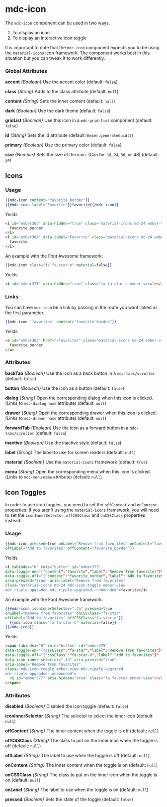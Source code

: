 # mdc-icon

The `mdc-icon` component can be used in two ways.

1. To display an icon
2. To display an interactive icon toggle

It is important to note that the `mdc-icon` component expects you to be
using the `material-icons` icon framework. The component works best
in this situation but you can tweak it to work differently.

### Global Attributes

**accent** *{Boolean}* Use the accent color (default: `false`)

**class** *{String}* Adds to the class attribute (default: `null`)

**content** *{String}* Sets the inner content (default: `null`)

**dark** *{Boolean}* Use the dark theme (default: `false`)

**gridList** *{Boolean}* Use this icon in a `mdc-grid-list` component (default: `false`)

**id** *{String}* Sets the id attribute (default: `Ember.generateGuid()`)

**primary** *{Boolean}* Use the primary color (default: `false`)

**size** *{Number}* Sets the size of the icon. (Can be: `18`, `24`, `36`, `or` 48) (default: `24`)

## Icons

### Usage

```hbs
{{mdc-icon content="favorite_border"}}
{{#mdc-icon label="Favorite"}}favorite{{/mdc-icon}}
```

Yields

```html
<i id="ember363" aria-hidden="true" class="material-icons md-24 ember-view">
  favorite_border
</i>
<i id="ember364" aria-label="Favorite" class="material-icons md-24 ember-view">
  favorite
</i>
```

An example with the Font Awesome framework:

```hbs
{{mdc-icon class="fa fa-star-o" material=false}}
```

Yields

```html
<i id="ember371" aria-hidden="true" class="fa fa-star-o ember-view"></i>
```

### Links

You can have `mdc-icon` be a link by passing in the route you want linked as the first parameter.

```hbs
{{mdc-icon 'favorites' content="favorite_border"}}
```

Yields

```html
<a id="ember363" href="/favorites" class="material-icons md-24 ember-view">
  favorite_border
</a>
```

### Attributes

**backTab** *{Boolean}* Use the icon as a back button in a `mdc-tabs/scroller` (default: `false`)

**button** *{Boolean}* Use the icon as a button (default: `false`)

**dialog** *{String}* Open the corresponding dialog when this icon is clicked. (Links to `mdc-dialog` `name` attribute) (default: `null`)

**drawer** *{String}* Open the corresponding drawer when this icon is clicked. (Links to `mdc-drawer` `name` attribute) (default: `null`)

**forwardTab** *{Boolean}* Use the icon as a forward button in a `mdc-tabs/scroller` (default: `false`)

**inactive** *{Boolean}* Use the inactive style (default: `false`)

**label** *{String}* The label to use for screen readers (default: `null`)

**material** *{Boolean}* Use the `material-icons` framework (default: `true`)

**menu** *{String}* Open the corresponding menu when this icon is clicked. (Links to `mdc-menu` `name` attribute) (default: `null`)

## Icon Toggles

In order to use icon toggles, you need to set the `offContent` and `onContent`
properties. If you aren't using the `material-icons` framework, you will need
to set the `iconInnerSelector`, `offCSSClass` and `onCSSClass` properties instead.

### Usage

```hbs
{{mdc-icon pressed=true onLabel="Remove from favorites" onContent="favorite"
offLabel="Add to favorites" offContent="favorite_border"}}
```

Yields

```html
<i tabindex="0" role="button" id="ember373"
data-toggle-on="{"content":"favorite","label":"Remove from favorites"}"
data-toggle-off="{"content":"favorite_border","label":"Add to favorites"}"
aria-pressed="true" aria-label="Remove from favorites"
class="material-icons md-24 mdc-icon-toggle ember-view
mdc-ripple-upgraded mdc-ripple-upgraded--unbounded">favorite</i>
```

An example with the Font Awesome framework:

```hbs
{{#mdc-icon iconInnerSelector=".fa" pressed=true
onLabel="Remove from favorites" onCSSClass="fa-star"
offLabel="Add to favorites" offCSSClass="fa-star-o"}}
  {{mdc-icon class="fa fa-star-o" material=false}}
{{/mdc-icon}}
```

Yields

```html
<span tabindex="0" role="button" id="ember375"
data-toggle-on="{"cssClass":"fa-star","label":"Remove from favorites"}"
data-toggle-off="{"cssClass":"fa-star-o","label":"Add to favorites"}"
data-icon-inner-selector=".fa" aria-pressed="true"
aria-label="Remove from favorites"
class="mdc-icon-toggle ember-view mdc-ripple-upgraded
mdc-ripple-upgraded--unbounded">
  <i id="ember377" aria-hidden="true" class="fa fa-star ember-view"></i>
</span>
```

### Attributes

**disabled** *{Boolean}* Disabled the icon toggle (default: `false`)

**iconInnerSelector** *{String}* The selector to select the inner icon (default: `null`)

**offContent** *{String}* The inner content when the toggle is off (default: `null`)

**offCSSClass** *{String}* The class to put on the inner icon when the toggle is off (default: `null`)

**offLabel** *{String}* The label to use when the toggle is off (default: `null`)

**onContent** *{String}* The inner content when the toggle is on (default: `null`)

**onCSSClass** *{String}* The class to put on the inner icon when the toggle is on (default: `null`)

**onLabel** *{String}* The label to use when the toggle is on (default: `null`)

**pressed** *{Boolean}* Sets the state of the toggle (default: `false`)
